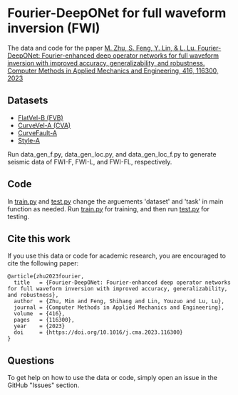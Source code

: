 # Fourier-DeepONet for full waveform inversion (FWI)

The data and code for the paper [M. Zhu, S. Feng, Y. Lin, & L. Lu. Fourier-DeepONet: Fourier-enhanced deep operator networks for full waveform inversion with improved accuracy, generalizability, and robustness. Computer Methods in Applied Mechanics and Engineering, 416, 116300, 2023](https://doi.org/10.1016/j.cma.2023.116300)

## Datasets

- [FlatVel-B (FVB)](data/fvb)
- [CurveVel-A (CVA)](data/cva)
- [CurveFault-A](data/cfa)
- [Style-A](data/sta)

Run data_gen_f.py, data_gen_loc.py, and data_gen_loc_f.py to generate seismic data of FWI-F, FWI-L, and FWI-FL, respectively.

## Code
In [train.py](src/train.py) and [test.py](src/test.py) change the arguements 'dataset' and 'task' in main function as needed.
Run [train.py](src/train.py) for training, and then run [test.py](src/test.py) for testing.

## Cite this work

If you use this data or code for academic research, you are encouraged to cite the following paper:

```
@article{zhu2023fourier,
  title   = {Fourier-DeepONet: Fourier-enhanced deep operator networks for full waveform inversion with improved accuracy, generalizability, and robustness},
  author  = {Zhu, Min and Feng, Shihang and Lin, Youzuo and Lu, Lu},
  journal = {Computer Methods in Applied Mechanics and Engineering},
  volume  = {416},
  pages   = {116300},
  year    = {2023}
  doi     = {https://doi.org/10.1016/j.cma.2023.116300}
}
```

## Questions

To get help on how to use the data or code, simply open an issue in the GitHub "Issues" section.
